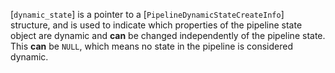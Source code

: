 [`dynamic_state`] is a pointer to a
[`PipelineDynamicStateCreateInfo`] structure, and is used to
indicate which properties of the pipeline state object are dynamic and
 **can**  be changed independently of the pipeline state.
This  **can**  be `NULL`, which means no state in the pipeline is considered
dynamic.